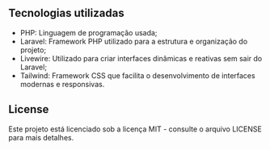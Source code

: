## Tecnologias utilizadas

- PHP: Linguagem de programação usada;
- Laravel: Framework PHP utilizado para a estrutura e organização do projeto;
- Livewire: Utilizado para criar interfaces dinâmicas e reativas sem sair do Laravel;
- Tailwind: Framework CSS que facilita o desenvolvimento de interfaces modernas e responsivas.

## License

Este projeto está licenciado sob a licença MIT - consulte o arquivo LICENSE para mais detalhes.

